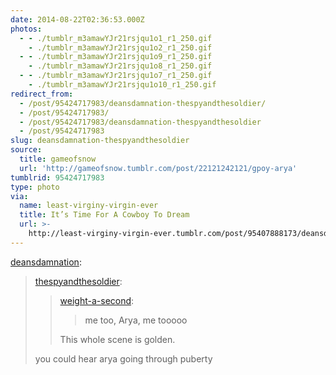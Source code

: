 ```yaml
---
date: 2014-08-22T02:36:53.000Z
photos:
  - - ./tumblr_m3amawYJr21rsjqu1o1_r1_250.gif
    - ./tumblr_m3amawYJr21rsjqu1o2_r1_250.gif
  - - ./tumblr_m3amawYJr21rsjqu1o9_r1_250.gif
    - ./tumblr_m3amawYJr21rsjqu1o8_r1_250.gif
  - - ./tumblr_m3amawYJr21rsjqu1o7_r1_250.gif
    - ./tumblr_m3amawYJr21rsjqu1o10_r1_250.gif
redirect_from:
  - /post/95424717983/deansdamnation-thespyandthesoldier/
  - /post/95424717983/
  - /post/95424717983/deansdamnation-thespyandthesoldier
  - /post/95424717983
slug: deansdamnation-thespyandthesoldier
source:
  title: gameofsnow
  url: 'http://gameofsnow.tumblr.com/post/22121242121/gpoy-arya'
tumblrid: 95424717983
type: photo
via:
  name: least-virginy-virgin-ever
  title: It’s Time For A Cowboy To Dream
  url: >-
    http://least-virginy-virgin-ever.tumblr.com/post/95407888173/deansdamnation-thespyandthesoldier
---
```

<p><a class="tumblr_blog" href="http://deansdamnation.tumblr.com/post/91792604563/thespyandthesoldier-weight-a-second-me-too">deansdamnation</a>:</p>
<blockquote>
<p><a class="tumblr_blog" href="http://thespyandthesoldier.tumblr.com/post/86316370202/weight-a-second-me-too-arya-me-tooooo-this">thespyandthesoldier</a>:</p>
<blockquote>
<p><a class="tumblr_blog" href="http://weight-a-second.tumblr.com/post/72615183875/me-too-arya-me-tooooo">weight-a-second</a>:</p>
<blockquote>
<p>me too, Arya, me tooooo</p>
</blockquote>
<p>This whole scene is golden.</p>
</blockquote>
<p>you could hear arya going through puberty</p>
</blockquote>
